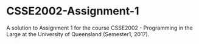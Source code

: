 # CSSE2002-Assignment-1
A solution to Assignment 1 for the course CSSE2002 - Programming in the Large at the University of Queensland (Semester1, 2017). 
